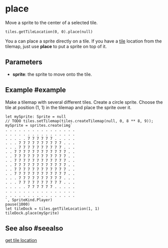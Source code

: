 # place

Move a sprite to the center of a selected tile.

```sig
tiles.getTileLocation(0, 0).place(null)
```

You a can place a sprite directly on a tile. If you have a [tile](/types/tile) location from the tilemap, just use **place** to put a sprite on top of it.

## Parameters

* **sprite**: the sprite to move onto the tile.

## Example #example

Make a tilemap with several different tiles. Create a circle sprite. Choose the tile at position (1, 1) in the tilemap and place the sprite over it.

```blocks
let mySprite: Sprite = null
// TODO tiles.setTilemap(tiles.createTilemap(null, 0, 8 ** 8, 9)); 
mySprite = sprites.create(img`
. . . . . . . . . . . . . . . . 
. . . . . . . . . . . . . . . . 
. . . . . 7 7 7 7 7 7 . . . . . 
. . . 7 7 7 7 7 7 7 7 7 7 . . . 
. . . 7 7 7 7 7 7 7 7 7 7 . . . 
. . 7 7 7 7 7 7 7 7 7 7 7 7 . . 
. . 7 7 7 7 7 7 7 7 7 7 7 7 . . 
. . 7 7 7 7 7 7 7 7 7 7 7 7 . . 
. . 7 7 7 7 7 7 7 7 7 7 7 7 . . 
. . 7 7 7 7 7 7 7 7 7 7 7 7 . . 
. . 7 7 7 7 7 7 7 7 7 7 7 7 . . 
. . . 7 7 7 7 7 7 7 7 7 7 . . . 
. . . 7 7 7 7 7 7 7 7 7 7 . . . 
. . . . . 7 7 7 7 7 7 . . . . . 
. . . . . . . . . . . . . . . . 
. . . . . . . . . . . . . . . . 
`, SpriteKind.Player)
pause(1000)
let tileDock = tiles.getTileLocation(1, 1)
tileDock.place(mySprite)
```

## See also #seealso

[get tile location](/reference/tiles/get-tile-location)